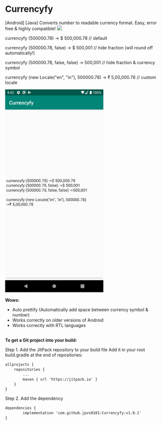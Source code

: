 # Currencyfy
[Android] [Java]   Converts number to readable currency format. Easy, error free &amp; highly compatible!
[![](https://jitpack.io/v/jpvs0101/Currencyfy.svg)](https://jitpack.io/#jpvs0101/Currencyfy)

currencyfy (500000.78) -> $ 500,000.78 // default

currencyfy (500000.78, false) -> $ 500,001 // hide fraction (will round off automatically!)

currencyfy (500000.78, false, false) -> 500,001 // hide fraction & currency symbol

currencyfy (new Locale("en", "in"), 500000.78) -> ₹ 5,00,000.78 // custom locale

<img src="https://github.com/jpvs0101/Currencyfy/blob/master/Screenshots/Screenshot_01.png" width="320">



<b>Wows:</b>
* Auto prettify (Automatically add space between currency symbol & number)
* Works correctly on older versions of Android
* Works correctly with RTL languages 


<br><b>To get a Git project into your build:</b>

Step 1. Add the JitPack repository to your build file
Add it in your root build.gradle at the end of repositories:

	allprojects {
		repositories {
			...
			maven { url 'https://jitpack.io' }
		}
	}

Step 2. Add the dependency

	dependencies {
	        implementation 'com.github.jpvs0101:Currencyfy:v1.0.1'
	}




